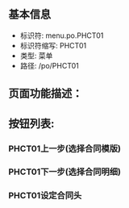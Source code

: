 
## 基本信息

- 标识符: menu.po.PHCT01
- 标识符缩写: PHCT01
- 类型: 菜单
- 路径: /po/PHCT01

## 页面功能描述：





## 按钮列表:


### PHCT01上一步(选择合同模版)



### PHCT01下一步(选择合同明细)



### PHCT01设定合同头


